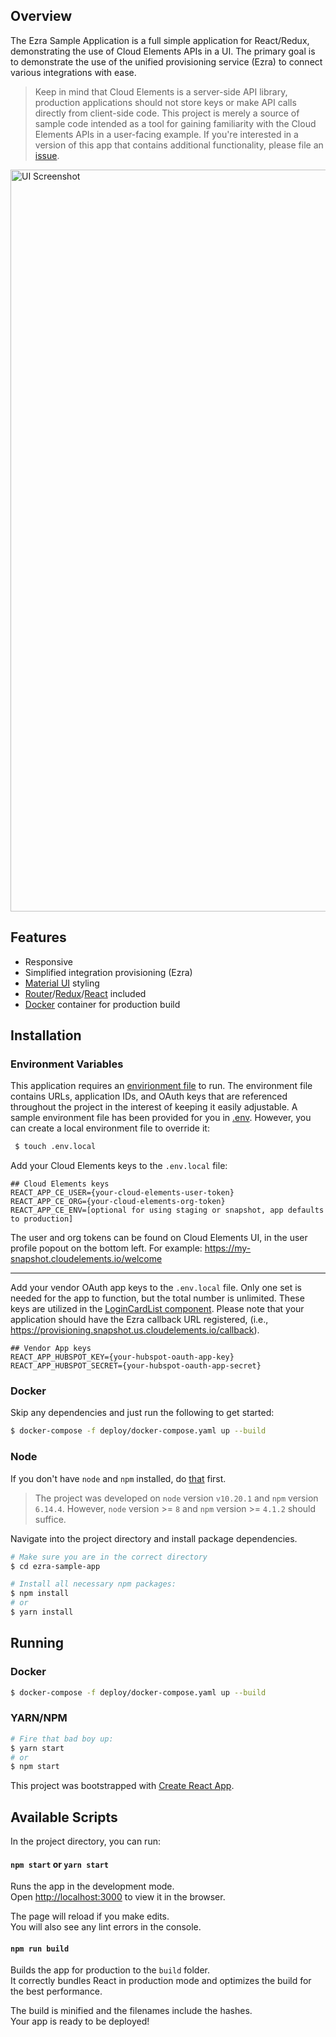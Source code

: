 ## Overview

The Ezra Sample Application is a full simple application for React/Redux, demonstrating the use of Cloud Elements APIs in a UI. The primary goal is to demonstrate the use of the unified provisioning service (Ezra) to connect various integrations with ease. 

> Keep in mind that Cloud Elements is a server-side API library, production applications should not store keys or make API calls directly from client-side code. This project is merely a source of sample code intended as a tool for gaining familiarity with the Cloud Elements APIs in a user-facing example. If you're interested in a version of this app that contains additional functionality, please file an [issue](https://github.com/CloudElementsOpenLabs/ezra-sample-app/issues/new).

<img width="1187" alt="UI Screenshot" src="https://user-images.githubusercontent.com/13838430/92042857-af1fad00-ed40-11ea-9291-2e75d710a870.gif">

## Features

* Responsive
* Simplified integration provisioning (Ezra)
* [Material UI](https://material-ui.com/) styling
* [Router](https://github.com/supasate/connected-react-router)/[Redux](https://redux.js.org/)/[React](https://reactjs.org/) included
* [Docker](https://www.docker.com/) container for production build

## Installation

### Environment Variables

This application requires an [envirionment file](https://create-react-app.dev/docs/adding-custom-environment-variables/) to run. The environment file contains URLs, application IDs, and OAuth keys that are referenced throughout the project in the interest of keeping it easily adjustable. A sample environment file has been provided for you in [.env](https://github.com/CloudElementsOpenLabs/ezra-sample-app/blob/main/.env). However, you can create a local environment file to override it:

```bash
 $ touch .env.local
 ```

Add your Cloud Elements keys to the `.env.local` file:

```
## Cloud Elements keys
REACT_APP_CE_USER={your-cloud-elements-user-token}
REACT_APP_CE_ORG={your-cloud-elements-org-token}
REACT_APP_CE_ENV=[optional for using staging or snapshot, app defaults to production]
```

The user and org tokens can be found on Cloud Elements UI, in the user profile popout on the bottom left. For example: https://my-snapshot.cloudelements.io/welcome

---

Add your vendor OAuth app keys to the `.env.local` file. Only one set is needed for the app to function, but the total number is unlimited. These keys are utilized in the [LoginCardList component](https://github.com/CloudElementsOpenLabs/ezra-sample-app/tree/main/src/components/LoginCardsContainer). Please note that your application should have the Ezra callback URL registered, (i.e., https://provisioning.snapshot.us.cloudelements.io/callback).

```
## Vendor App keys
REACT_APP_HUBSPOT_KEY={your-hubspot-oauth-app-key}
REACT_APP_HUBSPOT_SECRET={your-hubspot-oauth-app-secret}
```

### Docker
Skip any dependencies and just run the following to get started:

```bash
$ docker-compose -f deploy/docker-compose.yaml up --build
```
### Node

If you don't have `node` and `npm` installed, do [that](https://docs.npmjs.com/getting-started/installing-node) first.

> The project was developed on `node` version `v10.20.1` and `npm` version `6.14.4`. However, `node` version >= `8` and `npm` version >= `4.1.2` should suffice.

Navigate into the project directory and install package dependencies.

```bash
# Make sure you are in the correct directory
$ cd ezra-sample-app

# Install all necessary npm packages:
$ npm install
# or
$ yarn install
```

## Running

### Docker
```bash
$ docker-compose -f deploy/docker-compose.yaml up --build
```

### YARN/NPM

```bash
# Fire that bad boy up:
$ yarn start
# or
$ npm start
```

This project was bootstrapped with [Create React App](https://github.com/facebook/create-react-app).

## Available Scripts

In the project directory, you can run:

#### `npm start` or `yarn start`

Runs the app in the development mode.<br>
Open [http://localhost:3000](http://localhost:3000) to view it in the browser.

The page will reload if you make edits.<br>
You will also see any lint errors in the console.

#### `npm run build`

Builds the app for production to the `build` folder.<br>
It correctly bundles React in production mode and optimizes the build for the best performance.

The build is minified and the filenames include the hashes.<br>
Your app is ready to be deployed!
